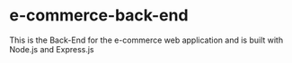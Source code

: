 # e-commerce-back-end
This is the Back-End for the e-commerce web application and is built with Node.js and Express.js
